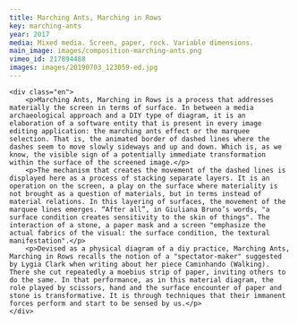 ```yaml
---
title: Marching Ants, Marching in Rows
key: marching-ants
year: 2017
media: Mixed media. Screen, paper, rock. Variable dimensions.
main_image: images/composition-marching-ants.png
vimeo_id: 217894488
images: images/20190703_123059-ed.jpg
---
```


    <div class="en">
        <p>Marching Ants, Marching in Rows is a process that addresses materially the screen in terms of surface. In between a media archaeological approach and a DIY type of diagram, it is an elaboration of a software entity that is present in every image editing application: the marching ants effect or the marquee selection. That is, the animated border of dashed lines where the dashes seem to move slowly sideways and up and down. Which is, as we know, the visible sign of a potentially immediate transformation within the surface of the screened image.</p>
        <p>The mechanism that creates the movement of the dashed lines is displayed here as a process of stacking separate layers. It is an operation on the screen, a play on the surface where materiality is not brought as a question of materials, but in terms instead of material relations. In this layering of surfaces, the movement of the marquee lines emerges. “After all”, in Giuliana Bruno’s words, "a surface condition creates sensitivity to the skin of things". The interaction of a stone, a paper mask and a screen "emphasize the actual fabrics of the visual: the surface condition, the textural manifestation".</p>
        <p>Devised as a physical diagram of a diy practice, Marching Ants, Marching in Rows recalls the notion of a "spectator-maker" suggested by Lygia Clark when writing about her piece Caminhando (Walking). There she cut repeatedly a moebius strip of paper, inviting others to do the same. In that performance, as in this material diagram, the role played by scissors, hand and the surface encounter of paper and stone is transformative. It is through techniques that their immanent forces perform and start to be sensed by us.</p>   
    </div>
